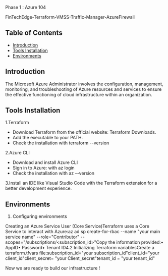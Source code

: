 Phase 1 : Azure 104 

FinTechEdge-Terraform-VMSS-Traffic-Manager-AzureFirewall



## Table of Contents
- [Introduction](#introduction)
- [Tools Installation](#toolsinstallation)
- [Environments](#environments)




## Introduction

The Microsoft Azure Administrator involves the configuration, management, monitoring, and troubleshooting of Azure resources and services to ensure the effective functioning of cloud infrastructure within an organization.

## Tools Installation


1.Terraform

-	Download Terraform from the official website: Terraform Downloads.
-	Add the executable to your PATH.
-	Check the installation with terraform --version

2.Azure CLI

-	Download and install Azure CLI
-	Sign in to Azure: with az login
-	Check the installation with az --version

3.Install an IDE like Visual Studio Code with the Terraform extension for a better development experience.


## Environments

1.	Configuring environments

Creating an Azure Service User (Core Service)Terraform uses a Core Service to interact with Azure:az ad sp create-for-rbac --name "your main service name" --role="Contributor" --scopes="/subscriptions/<subscription_id>"Copy the information provided:• AppID• Password• Tenant ID4.2 Initializing Terraform variablesCreate a terraform.tfvars file:subscription_id="your subscription_id"client_id="your client_id"client_secret= "your Client_secret"tenant_id = "your tenant_id"

Now we are ready to build our infrastructure !
